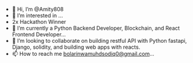 - 👋 Hi, I’m @Amity808
- 👀 I’m interested in ...
- 2x Hackathon Winner
- 🌱 I’m currently a Python Backend Developer, Blockchain, and React Frontend Developer...
- 💞️ I’m looking to collaborate on building restful API with Python fastapi, Django, solidity, and building web apps with reacts.
- 📫 How to reach me bolarinwamuhdsodiq0@gmail.com...

<!---
Amity808/Amity808 is a ✨ special ✨ repository because its `README.md` (this file) appears on your GitHub profile.
You can click the Preview link to take a look at your changes.
--->

